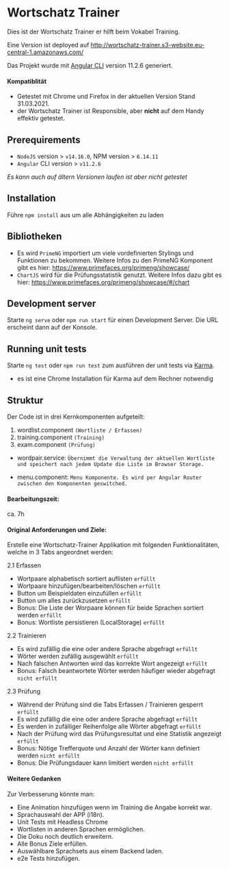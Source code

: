 # Wortschatz Trainer
Dies ist der Wortschatz Trainer er hilft beim Vokabel Training.

Eine Version ist deployed auf http://wortschatz-trainer.s3-website.eu-central-1.amazonaws.com/

Das Projekt wurde mit [Angular CLI](https://github.com/angular/angular-cli) version 11.2.6 generiert.

#### Kompatiblität
- Getestet mit Chrome und Firefox in der aktuellen Version Stand 31.03.2021.
- der Wortschatz Trainer ist Responsible, aber **nicht** auf dem Handy effektiv getestet.
## Prerequirements
- `NodeJS` version > `v14.16.0`,  NPM version > `6.14.11`
- `Angular` CLI version > `v11.2.6 `

*Es kann auch auf ältern Versionen laufen ist aber nicht getestet*

## Installation
Führe `npm install` aus um alle Abhängigkeiten zu laden

## Bibliotheken
- Es wird `PrimeNG` importiert um viele vordefinierten Stylings und Funktionen zu bekommen. Weitere Infos zu den PrimeNG Komponent gibt es hier: https://www.primefaces.org/primeng/showcase/
- `ChartJS` wird für die Prüfungsstatistik genutzt.
Weitere Infos dazu gibt es hier: https://www.primefaces.org/primeng/showcase/#/chart

## Development server
Starte `ng serve` oder `npm run start` für einen Development Server. Die URL erscheint dann auf der Konsole.

## Running unit tests

Starte `ng test` oder `npm run test` zum ausführen der unit tests via [Karma](https://karma-runner.github.io).

- es ist eine Chrome Installation für Karma auf dem Rechner notwendig

## Struktur
Der Code ist in drei Kernkomponenten aufgeteilt:

1. wordlist.component `(Wortliste / Erfassen)`
2. training.component `(Training)`
3. exam.component `(Prüfung)`


- wordpair.service: `Übernimmt die Verwaltung der aktuellen Wortliste und speichert nach jedem Update die Liste im Browser Storage.`

- menu.component: `Menu Komponente. Es wird per Angular Router zwischen den Komponenten geswitched.`


#### Bearbeitungszeit:
ca. 7h
#### Original Anforderungen und Ziele:
Erstelle eine Wortschatz-Trainer Applikation mit folgenden Funktionalitäten, welche in 3 Tabs angeordnet werden:

2.1 Erfassen
- Wortpaare alphabetisch sortiert auflisten `erfüllt`
- Wortpaare hinzufügen/bearbeiten/löschen `erfüllt`
- Button um Beispieldaten einzufüllen `erfüllt`
- Button um alles zurückzusetzen `erfüllt`
- Bonus: Die Liste der Worpaare können für beide Sprachen sortiert werden `erfüllt`
- Bonus: Wortliste persistieren (LocalStorage) `erfüllt`

2.2 Trainieren
- Es wird zufällig die eine oder andere Sprache abgefragt `erfüllt`
- Wörter werden zufällig ausgewählt `erfüllt`
- Nach falschen Antworten wird das korrekte Wort angezeigt `erfüllt`
- Bonus: Falsch beantwortete Wörter werden häufiger wieder abgefragt `nicht erfüllt`

2.3 Prüfung
- Während der Prüfung sind die Tabs Erfassen / Trainieren gesperrt `erfüllt`
- Es wird zufällig die eine oder andere Sprache abgefragt `erfüllt`
- Es werden in zufälliger Reihenfolge alle Wörter abgefragt `erfüllt`
- Nach der Prüfung wird das Prüfungsresultat und eine Statistik angezeigt `erfüllt`
- Bonus: Nötige Trefferquote und Anzahl der Wörter kann definiert werden `nicht erfüllt`
- Bonus: Die Prüfungsdauer kann limitiert werden `nicht erfüllt`

#### Weitere Gedanken
Zur Verbesserung könnte man:
- Eine Animation hinzufügen wenn im Training die Angabe korrekt war.
- Sprachauswahl der APP (i18n). 
- Unit Tests mit Headless Chrome
- Wortlisten in anderen Sprachen ermöglichen.
- Die Doku noch deutlich erweitern.
- Alle Bonus Ziele erfüllen.
- Auswählbare Sprachsets aus einem Backend laden.
- e2e Tests hinzufügen.


